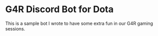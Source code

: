 # G4R Discord Bot for Dota

This is a sample bot I wrote to have some extra fun in our G4R gaming sessions.

